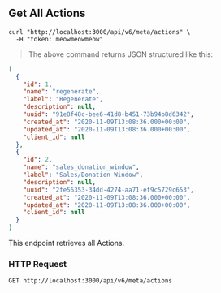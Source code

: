 ## Get All Actions

```shell
curl "http://localhost:3000/api/v6/meta/actions" \
  -H "token: meowmeowmeow"
```

> The above command returns JSON structured like this:

```json
[
  {
    "id": 1,
    "name": "regenerate",
    "label": "Regenerate",
    "description": null,
    "uuid": "91e8f48c-bee6-41d8-b451-73b94b8d6342",
    "created_at": "2020-11-09T13:08:36.000+00:00",
    "updated_at": "2020-11-09T13:08:36.000+00:00",
    "client_id": null
  },
  {
    "id": 2,
    "name": "sales_donation_window",
    "label": "Sales/Donation Window",
    "description": null,
    "uuid": "2fe56353-34dd-4274-aa71-ef9c5729c653",
    "created_at": "2020-11-09T13:08:36.000+00:00",
    "updated_at": "2020-11-09T13:08:36.000+00:00",
    "client_id": null
  }
]
```

This endpoint retrieves all Actions.

### HTTP Request

`GET http://localhost:3000/api/v6/meta/actions`
